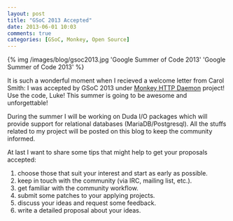 ```yaml
---
layout: post
title: "GSoC 2013 Accepted"
date: 2013-06-01 10:03
comments: true
categories: [GSoC, Monkey, Open Source]
---
```


{% img /images/blog/gsoc2013.jpg 'Google Summer of Code 2013' 'Google Summer of Code 2013' %}

It is such a wonderful moment when I recieved a welcome letter from Carol Smith:
I was accepted by GSoC 2013 under [Monkey HTTP Daemon](http://monkey-project.com) project!
Use the code, Luke! This summer is going to be awesome and unforgettable!

During the summer I will be working on Duda I/O packages which will provide
support for relational databases (MariaDB/Postgresql). All the stuffs related to
my project will be posted on this blog to keep the community informed.

At last I want to share some tips that might help to get your proposals accepted:

1. choose those that suit your interest and start as early as possible.
2. keep in touch with the community (via IRC, mailing list, etc.).
3. get familiar with the community workflow.
4. submit some patches to your applying projects.
5. discuss your ideas and request some feedback.
6. write a detailed proposal about your ideas.
